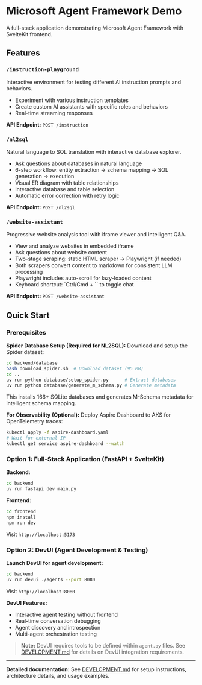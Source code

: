 # Microsoft Agent Framework Demo

A full-stack application demonstrating Microsoft Agent Framework with SvelteKit frontend.

## Features

### `/instruction-playground`
Interactive environment for testing different AI instruction prompts and behaviors.
- Experiment with various instruction templates
- Create custom AI assistants with specific roles and behaviors
- Real-time streaming responses

**API Endpoint:** `POST /instruction`

### `/nl2sql`
Natural language to SQL translation with interactive database explorer.
- Ask questions about databases in natural language
- 6-step workflow: entity extraction → schema mapping → SQL generation → execution
- Visual ER diagram with table relationships
- Interactive database and table selection
- Automatic error correction with retry logic

**API Endpoint:** `POST /nl2sql`

### `/website-assistant`
Progressive website analysis tool with iframe viewer and intelligent Q&A.
- View and analyze websites in embedded iframe
- Ask questions about website content
- Two-stage scraping: static HTML scraper → Playwright (if needed)
- Both scrapers convert content to markdown for consistent LLM processing
- Playwright includes auto-scroll for lazy-loaded content
- Keyboard shortcut: `Ctrl/Cmd + `` to toggle chat

**API Endpoint:** `POST /website-assistant`

## Quick Start

### Prerequisites

**Spider Database Setup (Required for NL2SQL):**
Download and setup the Spider dataset:
```bash
cd backend/database
bash download_spider.sh  # Download dataset (95 MB)
cd ..
uv run python database/setup_spider.py      # Extract databases
uv run python database/generate_m_schema.py # Generate metadata
```
This installs 166+ SQLite databases and generates M-Schema metadata for intelligent schema mapping.

**For Observability (Optional):**
Deploy Aspire Dashboard to AKS for OpenTelemetry traces:
```bash
kubectl apply -f aspire-dashboard.yaml
# Wait for external IP
kubectl get service aspire-dashboard --watch
```

### Option 1: Full-Stack Application (FastAPI + SvelteKit)

**Backend:**
```bash
cd backend
uv run fastapi dev main.py
```

**Frontend:**
```bash
cd frontend
npm install
npm run dev
```

Visit `http://localhost:5173`

### Option 2: DevUI (Agent Development & Testing)

**Launch DevUI for agent development:**
```bash
cd backend
uv run devui ./agents --port 8080
```

Visit `http://localhost:8080`

**DevUI Features:**
- Interactive agent testing without frontend
- Real-time conversation debugging
- Agent discovery and introspection
- Multi-agent orchestration testing

> **Note:** DevUI requires tools to be defined within `agent.py` files. See [DEVELOPMENT.md](DEVELOPMENT.md) for details on DevUI integration requirements.

---

**Detailed documentation:** See [DEVELOPMENT.md](DEVELOPMENT.md) for setup instructions, architecture details, and usage examples.
